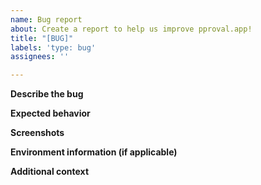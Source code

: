 ```yaml
---
name: Bug report
about: Create a report to help us improve pproval.app!
title: "[BUG]"
labels: 'type: bug'
assignees: ''

---
```


**Describe the bug**
<!-- A clear and concise description of what the bug is. ->

**To Reproduce**
<!-- Steps to reproduce the behavior -->

**Expected behavior**
<!-- A clear and concise description of what you expected to happen -->

**Screenshots**
<!-- If applicable, add screenshots to help explain your problem -->

**Environment information (if applicable)**

**Additional context**
<!-- Add any other context about the problem here. -->

